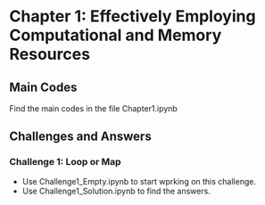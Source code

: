 # Chapter 1: Effectively Employing Computational and Memory Resources

## Main Codes
Find the main codes in the file Chapter1.ipynb

## Challenges and Answers
### Challenge 1: Loop or Map
- Use Challenge1_Empty.ipynb to start wprking on this challenge. 
- Use Challenge1_Solution.ipynb to find the answers.

